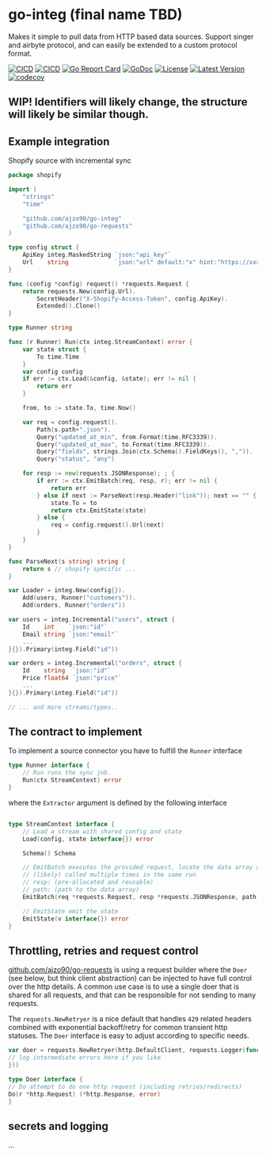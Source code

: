 # go-integ (final name TBD)

Makes it simple to pull data from HTTP based data sources. Support singer and airbyte protocol, and can easily be
extended to a custom protocol format.

[![CICD](https://github.com/ajzo90/go-integ/actions/workflows/ci.yml/badge.svg)](https://github.com/ajzo90/go-integ/actions/workflows/ci.yml)
[![CICD](https://github.com/ajzo90/go-integ/actions/workflows/go.yml/badge.svg)](https://github.com/ajzo90/go-integ/actions/workflows/go.yml)
[![Go Report Card](https://goreportcard.com/badge/github.com/ajzo90/go-integ)](https://goreportcard.com/report/github.com/ajzo90/go-integ)
[![GoDoc](https://godoc.org/github.com/ajzo90/go-integ?status.svg)](https://godoc.org/github.com/ajzo90/go-integ)
[![License](https://shields.io/github/license/ajzo90/go-integ)](LICENSE)
[![Latest Version](https://shields.io/github/v/release/ajzo90/go-integ?display_name=tag&sort=semver)](https://github.com/ajzo90/go-integ/releases)
[![codecov](https://codecov.io/gh/ajzo90/go-integ/branch/main/graph/badge.svg?token=BDKHJVZCUY)](https://codecov.io/gh/ajzo90/go-integ)

## WIP! Identifiers will likely change, the structure will likely be similar though.

## Example integration

Shopify source with incremental sync

```go
package shopify

import (
	"strings"
	"time"

	"github.com/ajzo90/go-integ"
	"github.com/ajzo90/go-requests"
)

type config struct {
	ApiKey integ.MaskedString `json:"api_key"`
	Url    string             `json:"url" default:"x" hint:"https://xxx.myshopify.com/admin/api/2021-10/"`
}

func (config *config) request() *requests.Request {
	return requests.New(config.Url).
		SecretHeader("X-Shopify-Access-Token", config.ApiKey).
		Extended().Clone()
}

type Runner string

func (r Runner) Run(ctx integ.StreamContext) error {
	var state struct {
		To time.Time
	}
	var config config
	if err := ctx.Load(&config, &state); err != nil {
		return err
	}

	from, to := state.To, time.Now()

	var req = config.request().
		Path(s.path+".json").
		Query("updated_at_min", from.Format(time.RFC3339)).
		Query("updated_at_max", to.Format(time.RFC3339)).
		Query("fields", strings.Join(ctx.Schema().FieldKeys(), ",")).
		Query("status", "any")

	for resp := new(requests.JSONResponse); ; {
		if err := ctx.EmitBatch(req, resp, r); err != nil {
			return err
		} else if next := ParseNext(resp.Header("link")); next == "" {
			state.To = to
			return ctx.EmitState(state)
		} else {
			req = config.request().Url(next)
		}
	}
}

func ParseNext(s string) string {
	return s // shopify specific ...
}

var Loader = integ.New(config{}).
	Add(users, Runner("customers")).
	Add(orders, Runner("orders"))

var users = integ.Incremental("users", struct {
	Id    int    `json:"id"`
	Email string `json:"email"`
	...
}{}).Primary(integ.Field("id"))

var orders = integ.Incremental("orders", struct {
	Id    string  `json:"id"`
	Price float64 `json:"price"`
	...
}{}).Primary(integ.Field("id"))

// ... and more streams/types..

```

## The contract to implement

To implement a source connector you have to fulfill the `Runner` interface

```go
type Runner interface {
    // Run runs the sync job.
    Run(ctx StreamContext) error
}
```

where the `Extractor` argument is defined by the following interface

```go

type StreamContext interface {
	// Load a stream with shared config and state
	Load(config, state interface{}) error

	Schema() Schema

	// EmitBatch executes the provided request, locate the data array and emit the records
	// (likely) called multiple times in the same run
	// resp: (pre-allocated and reusable)
	// path: (path to the data array)
	EmitBatch(req *requests.Request, resp *requests.JSONResponse, path ...string) error

	// EmitState emit the state
	EmitState(v interface{}) error
}
```

## Throttling, retries and request control

[github.com/ajzo90/go-requests](https://github.com/ajzo90/go-requests) is using a request builder where the `Doer` (see
below, but think client abstraction) can be injected to have full control over the http details. A common use case is to
use a single doer that is shared for all requests, and that can be responsible for not sending to many requests.

The `requests.NewRetryer` is a nice default that handles `429` related headers combined with exponential backoff/retry
for common transient http statuses. The `Doer` interface is easy to adjust according to specific needs.

```go
var doer = requests.NewRetryer(http.DefaultClient, requests.Logger(func (id int, err error, msg string) {
// log intermediate errors here if you like 
}))
```

```go
type Doer interface {
// Do attempt to do one http request (including retries/redirects)
Do(r *http.Request) (*http.Response, error)
}
```

## secrets and logging

...

